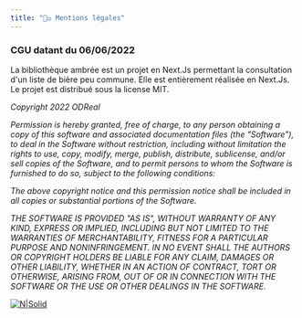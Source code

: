 ```yaml
---
title: "🧑‍⚖️ Mentions légales"
---
```


### CGU datant du 06/06/2022

La bibliothèque ambrée est un projet en Next.Js permettant la consultation d'un liste de bière peu commune. Elle est entièrement réalisée en Next.Js. Le projet est distribué sous la license MIT.

*Copyright 2022 ODReal*

*Permission is hereby granted, free of charge, to any person obtaining a copy of this software and associated documentation files (the "Software"), to deal in the Software without restriction, including without limitation the rights to use, copy, modify, merge, publish, distribute, sublicense, and/or sell copies of the Software, and to permit persons to whom the Software is furnished to do so, subject to the following conditions:*

*The above copyright notice and this permission notice shall be included in all copies or substantial portions of the Software.*

*THE SOFTWARE IS PROVIDED "AS IS", WITHOUT WARRANTY OF ANY KIND, EXPRESS OR IMPLIED, INCLUDING BUT NOT LIMITED TO THE WARRANTIES OF MERCHANTABILITY, FITNESS FOR A PARTICULAR PURPOSE AND NONINFRINGEMENT. IN NO EVENT SHALL THE AUTHORS OR COPYRIGHT HOLDERS BE LIABLE FOR ANY CLAIM, DAMAGES OR OTHER LIABILITY, WHETHER IN AN ACTION OF CONTRACT, TORT OR OTHERWISE, ARISING FROM, OUT OF OR IN CONNECTION WITH THE SOFTWARE OR THE USE OR OTHER DEALINGS IN THE SOFTWARE.*


[![N|Solid](https://avatars.githubusercontent.com/u/26229145?v=4&s=32)](https://github.com/odreal)